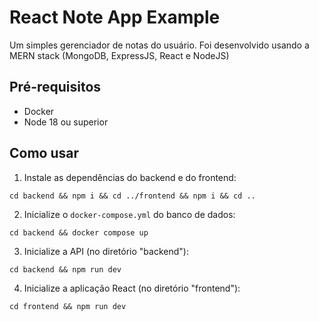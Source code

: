 # React Note App Example
Um simples gerenciador de notas do usuário.
Foi desenvolvido usando a MERN stack (MongoDB, ExpressJS, React e NodeJS)

## Pré-requisitos
- Docker
- Node 18 ou superior

## Como usar
1. Instale as dependências do backend e do frontend:
<pre><code>cd backend && npm i && cd ../frontend && npm i && cd ..</code></pre>
2. Inicialize o `docker-compose.yml` do banco de dados:
<pre><code>cd backend && docker compose up</code></pre>
3. Inicialize a API (no diretório "backend"):
<pre><code>cd backend && npm run dev</code></pre>
4. Inicialize a aplicação React (no diretório "frontend"):
<pre><code>cd frontend && npm run dev</code></pre>
